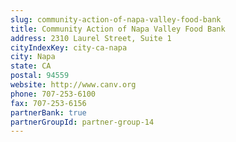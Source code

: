 ```yaml
---
slug: community-action-of-napa-valley-food-bank
title: Community Action of Napa Valley Food Bank
address: 2310 Laurel Street, Suite 1
cityIndexKey: city-ca-napa
city: Napa
state: CA
postal: 94559
website: http://www.canv.org
phone: 707-253-6100
fax: 707-253-6156
partnerBank: true
partnerGroupId: partner-group-14
---
```

